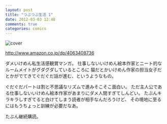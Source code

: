 ```yaml
---
layout: post
title: "つぶつぶ生活 1"
date: 2012-03-03 12:48
comments: true
categories: comics
---
```



![cover](http://ecx.images-amazon.com/images/P/4063408736.01._SCLZZZZZZZ_.jpg)

http://www.amazon.co.jp/dp/4063408736

ダメいけめん私生活感観賞マンガ。
仕事しないいけめん絵本作家とニート的なルームメイトがグダグダしているところに
猫だとかいけめん作家の担当女子だとかがでてきてぐだぐだ話が進む、というようなもの。

ぐだぐだパートは割と不思議なリズムで進みそこそこ面白い。
ただ主人公である仕事しないいけめん絵本作家があまりにダメ人間すぎてしんどい。
たぶんキラキラしすぎてると白けてしまう読者が相手なんだろうけど、
その境地に至るにはもうちょっと訓練が必要だなあ。

たぶん継続購読。



